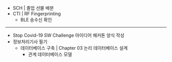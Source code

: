 - SCH | 졸업 선물 배분
- CTI | RF Fingerprinting
  - BLE 송수신 확인
---
- Stop Covid-19 SW Challenge 아이디어 해커톤 양식 작성
- 정보처리기사 필기
  - 데이터베이스 구축 | Chapter 03 논리 데이터베이스 설계
    - 관계 데이터베이스 모델
